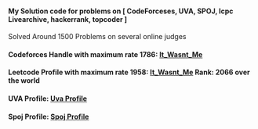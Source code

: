 #### My Solution code for problems on [ CodeForceses, UVA, SPOJ, Icpc Livearchive, hackerrank, topcoder ]
Solved Around 1500 Problems on several online judges
<h4>Codeforces Handle with maximum rate 1786:  <a href="https://codeforces.com/profile/It_Wasnt_Me">It_Wasnt_Me</a></h4>
<h4>Leetcode Profile with maximum rate 1958:  <a href="https://leetcode.com/it_wasnt_me">It_Wasnt_Me</a> Rank: 2066 over the world</h4>
<h4>UVA Profile:  <a href="https://uhunt.onlinejudge.org/id/977632">Uva Profile</a></h4>
<h4>Spoj Profile: <a href="https://www.spoj.com/users/oaik/">Spoj Profile</a></h4>

